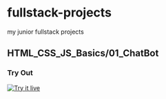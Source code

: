 # fullstack-projects
my junior fullstack projects
## HTML_CSS_JS_Basics/01_ChatBot

### Try Out
<a href="https://marslinoed.github.io/fullstack-projects/Advanced_Projects/01_ChatBot" target="_blank">
  <img src="../../try-it-out.svg" alt="Try it live"> 
</a>
